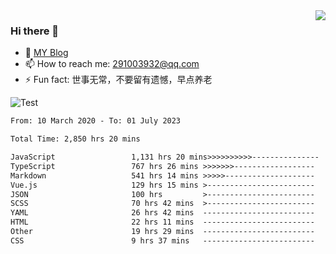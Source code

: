 <img align='right' src='https://github-readme-stats.vercel.app/api?username=niaogege&show_icons=true&theme=radical'/>

### Hi there 👋

- 🌱 [MY Blog](https://bythewayer.com/)
- 📫 How to reach me: 291003932@qq.com
- ⚡ Fun fact:  世事无常，不要留有遗憾，早点养老

![Test](https://github-readme-stats.vercel.app/api/top-langs/?username=niaogege&layout=compact)

<!--START_SECTION:waka-->

```txt
From: 10 March 2020 - To: 01 July 2023

Total Time: 2,850 hrs 20 mins

JavaScript                 1,131 hrs 20 mins>>>>>>>>>>---------------   39.69 %
TypeScript                 767 hrs 26 mins >>>>>>>------------------   26.92 %
Markdown                   541 hrs 14 mins >>>>>--------------------   18.99 %
Vue.js                     129 hrs 15 mins >------------------------   04.53 %
JSON                       100 hrs         >------------------------   03.51 %
SCSS                       70 hrs 42 mins  >------------------------   02.48 %
YAML                       26 hrs 42 mins  -------------------------   00.94 %
HTML                       22 hrs 11 mins  -------------------------   00.78 %
Other                      19 hrs 29 mins  -------------------------   00.68 %
CSS                        9 hrs 37 mins   -------------------------   00.34 %
```

<!--END_SECTION:waka-->
